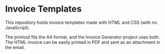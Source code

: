 # Invoice Templates

This repository holds invoice templates made with HTML and CSS (with no JavaScript). 

The printout fits the A4 format, and the Invoice Generator project uses both. The HTML invoice can be easily printed in PDF and sent as an attachment in the email.
